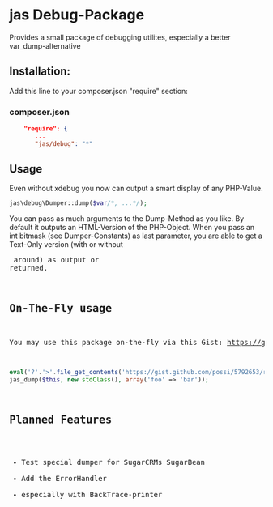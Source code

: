 jas Debug-Package
=========

Provides a small package of debugging utilites, especially a better var_dump-alternative

Installation:
-------------
Add this line to your composer.json "require" section:

### composer.json
```json
    "require": {
       ...
       "jas/debug": "*"
```

Usage
-----

Even without xdebug you now can output a smart display of any PHP-Value.
```php
jas\debug\Dumper::dump($var/*, ...*/);
```

You can pass as much arguments to the Dump-Method as you like. By default it outputs an HTML-Version of the PHP-Object.
When you pass an int bitmask (see Dumper-Constants) as last parameter, you are able to get a Text-Only version (with or
without <pre> around) as output or returned.


On-The-Fly usage
----------------
You may use this package on-the-fly via this Gist: https://gist.github.com/possi/5792653
```php
eval('?'.'>'.file_get_contents('https://gist.github.com/possi/5792653/raw'));
jas_dump($this, new stdClass(), array('foo' => 'bar'));
```

Planned Features
-----
* Test special dumper for SugarCRMs SugarBean
* Add the ErrorHandler
* especially with BackTrace-printer